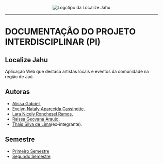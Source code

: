 <div align="center">
  
![Logotipo da Localize Jahu](https://github.com/Localize-Jahu/Localize-Jahu.github.io/blob/main/assets/images/fatec.png)

</div>

- - -
# DOCUMENTAÇÃO DO PROJETO INTERDISCIPLINAR (PI)

## Localize Jahu
Aplicação Web que destaca artistas locais e eventos da comunidade na região de Jaú.

## Autoras
- [Alissa Gabriel](https://github.com/AlissaGabriel), 
- [Evelyn Nataly Aparecida Cassinotte](https://github.com/Evelyn-Cass),
- [Lara Nicoly Ronchesel Ramos](https://github.com/llnick),
- [Raissa Geovana Araujo](https://github.com/raissaaraujo1),
 - [Thais Silva de Lima](https://github.com/Thaislima96)(ex-integrante).
## Semestre

- [Primeiro Semestre](https://github.com/Localize-Jahu/Documentos/blob/master/Primeiro%20Semestre/)
- [Segundo Semestre](https://github.com/Localize-Jahu/Documentos/tree/master/Segundo%20Semestre)
